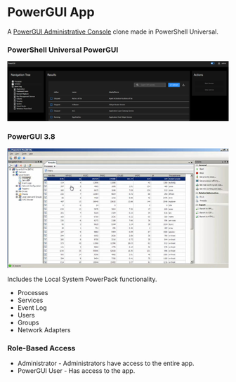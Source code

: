 # PowerGUI App

A [PowerGUI Administrative Console](https://4sysops.com/archives/powergui-create-powershell-scripts-with-a-gui/) clone made in PowerShell Universal.

### PowerShell Universal PowerGUI

![](./screenshot.png)

### PowerGUI 3.8

![](./powergui.jpg)

Includes the Local System PowerPack functionality. 

- Processes
- Services
- Event Log
- Users
- Groups
- Network Adapters

### Role-Based Access

- Administrator - Administrators have access to the entire app.
- PowerGUI User - Has access to the app.